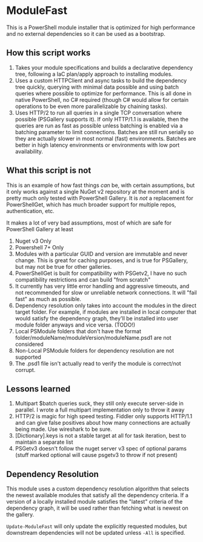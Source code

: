 # ModuleFast

This is a PowerShell module installer that is optimized for high performance and no external dependencies so it can be
used as a bootstrap.

## How this script works

1. Takes your module specifications and builds a declarative dependency tree, following a IaC plan/apply approach to installing modules.
1. Uses a custom HTTPClient and async tasks to build the dependency tree quickly, querying with minimal data possible and
   using batch queries where possible to optimize for performance. This is all done in native PowerShell, no C# required
   (though C# would allow for certain operations to be even more parallelizable by chaining tasks).
1. Uses HTTP/2 to run all queries in a single TCP conversation where possible (PSGallery supports it). If only HTTP/1.1
is available, then the queries are run as fast as possible unless batching is enabled via a batching parameter to limit
connections. Batches are still run serially so they are actually slower in most normal (fast) environments. Batches are
better in high latency environments or environments with low port availability.

## What this script is not

This is an example of how fast things *can* be, with certain assumptions, but it only works against a single NuGet v2
repository at the moment and is pretty much only tested with PowerShell Gallery. It is *not* a replacement for
PowerShellGet, which has much broader support for multiple repos, authentication, etc.

It makes a lot of very bad assumptions, most of which are safe for PowerShell Gallery at least

1. Nuget v3 Only
1. Powershell 7+ Only
1. Modules with a particular GUID and version are immutable and never change. This is great for caching purposes, and is true for PSGallery,
but may not be true for other galleries.
1. PowerShellGet is built for compatibility with PSGetv2, I have no such compatibility restrictions and can build "from scratch"
1. It currently has very little error handling and aggressive timeouts, and not recommended for slow or unreliable
   network connections. It will "fail fast" as much as possible.
1. Dependency resolution only takes into account the modules in the direct target folder. For example, if modules are
installed in local computer that would satisfy the dependency graph, they'll be installed into user module folder anyways
and vice versa. (TODO!)
1. Local PSModule folders that don't have the format folder/moduleName/moduleVersion/moduleName.psd1 are not considered
1. Non-Local PSModule folders for dependency resolution are not supported
1. The .psd1 file isn't actually read to verify the module is correct/not corrupt.

## Lessons learned

1. Multipart $batch queries suck, they still only execute server-side in parallel. I wrote a full multipart implementation only to throw it away
1. HTTP/2 is magic for high speed testing. Fiddler only supports HTTP/1.1 and can give false positives about how many connections are actually being made. Use wireshark to be sure.
1. [Dictionary].keys is not a stable target at all for task iteration, best to maintain a separate list
1. PSGetv3 doesn't follow the nuget server v3 spec of optional params (stuff marked optional will cause psgetv3 to throw if not present)

## Dependency Resolution

This module uses a custom dependency resolution algorithm that selects the newest available modules that satisfy all the
dependency criteria. If a version of a locally installed module satisfies the "latest" criteria of the dependency graph,
it will be used rather than fetching what is newest on the gallery.

`Update-ModuleFast` will only update the explicitly requested modules, but downstream dependencies will not be updated
unless `-All` is specified.
